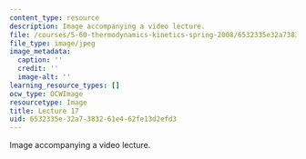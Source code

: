 ```yaml
---
content_type: resource
description: Image accompanying a video lecture.
file: /courses/5-60-thermodynamics-kinetics-spring-2008/6532335e32a7383261e462fe13d2efd3_lec17_th.jpg
file_type: image/jpeg
image_metadata:
  caption: ''
  credit: ''
  image-alt: ''
learning_resource_types: []
ocw_type: OCWImage
resourcetype: Image
title: Lecture 17
uid: 6532335e-32a7-3832-61e4-62fe13d2efd3
---
```

Image accompanying a video lecture.

